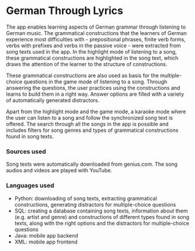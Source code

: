 # German Through Lyrics

The app enables learning aspects of German grammar through listening to German music. The grammatical constructions that the learners of German experience most difficulties with - prepositional phrases, finite verb forms, verbs with prefixes and verbs in the passive voice - were extracted from song texts used in the app. In the highlight mode of listening to a song, these grammatical constructions are highlighted in the song text, which draws the attention of the learner to the structure of constructions.

These grammatical constructions are also used as basis for the multiple-choice questions in the game mode of listening to a song. Through answering the questions, the user practices using the constructions and learns to build them in a right way. Answer options are filled with a variety of automatically generated distractors.

Apart from the highlight mode and the game mode, a karaoke mode where the user can listen to a song and follow the synchronized song text is offered. The search through all the songs in the app is possible and includes filters for song genres and types of grammatical constructions found in song texts.

### Sources used

Song texts were automatically downloaded from genius.com. The song audios and videos are played with YouTube.

### Languages used

- Python: downloading of song texts, extracting grammatical constructions, generating distractors for multiple-choice questions
- SQL: creating a database containing song texts, information about them (e.g. artist and genre) and constructions of different types found in song texts, along with the right options and the distractors for multiple-choice questions
- Java: mobile app backend
- XML: mobile app frontend
